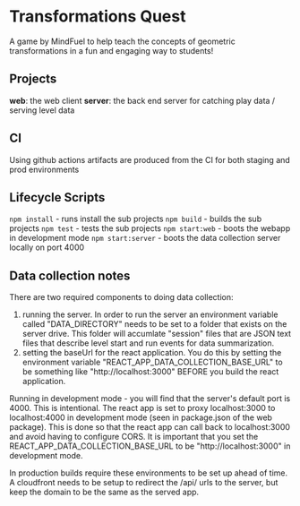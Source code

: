 # Transformations Quest

A game by MindFuel to help teach the concepts of geometric transformations in a fun and engaging way to students!

## Projects

**web**: the web client
**server**: the back end server for catching play data / serving level data

## CI

Using github actions
artifacts are produced from the CI for both staging and prod environments

## Lifecycle Scripts

`npm install` - runs install the sub projects
`npm build` - builds the sub projects
`npm test` - tests the sub projects
`npm start:web` - boots the webapp in development mode
`npm start:server` - boots the data collection server locally on port 4000

## Data collection notes

There are two required components to doing data collection:
1. running the server.  In order to run the server an environment variable called "DATA_DIRECTORY" needs to be set to a folder that exists on the server drive.  This folder will accumlate "session" files that are JSON text files that describe level start and run events for data summarization.
2. setting the baseUrl for the react application.  You do this by setting the environment variable "REACT_APP_DATA_COLLECTION_BASE_URL" to be something like "http://localhost:3000" BEFORE you build the react application.

Running in development mode - you will find that the server's default port is 4000. This is intentional.  The react app is set to proxy localhost:3000 to localhost:4000 in development mode (seen in package.json of the web package).  This is done so that the react app can call back to localhost:3000 and avoid having to configure CORS.  It is important that you set the REACT_APP_DATA_COLLECTION_BASE_URL to be "http://localhost:3000" in development mode.

In production builds require these environments to be set up ahead of time.  A cloudfront needs to be setup to redirect the /api/ urls to the server, but keep the domain to be the same as the served app.
